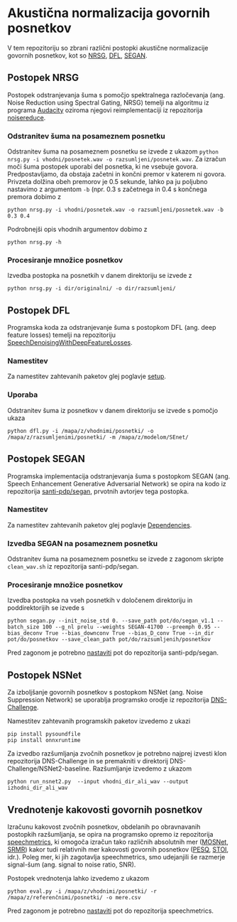 # Akustična normalizacija govornih posnetkov

V tem repozitoriju so zbrani različni postopki akustične normalizacije govornih posnetkov, kot so [NRSG](#postopek-NRSG), [DFL](#postopek-DFL), [SEGAN](#postopek-SEGAN). 

## Postopek NRSG

Postopek odstranjevanja šuma s pomočjo spektralnega razločevanja (ang. Noise Reduction using Spectral Gating, NRSG) temelji na algoritmu iz programa [Audacity](https://wiki.audacityteam.org/wiki/How_Audacity_Noise_Reduction_Works) oziroma njegovi reimplementaciji iz repozitorija [noisereduce](https://github.com/timsainb/noisereduce).

### Odstranitev šuma na posameznem posnetku

Odstranitev šuma na posameznem posnetku se izvede z ukazom ```python nrsg.py -i vhodni/posnetek.wav -o razsumljeni/posnetek.wav```. Za izračun moči šuma postopek uporabi del posnetka, ki ne vsebuje govora. Predpostavljamo, da obstaja začetni in končni premor v katerem ni govora. Privzeta dolžina obeh premorov je 0.5 sekunde, lahko pa ju poljubno nastavimo z argumentom ```-b``` (npr. 0.3 s začetnega in 0.4 s končnega premora dobimo z 
```
python nrsg.py -i vhodni/posnetek.wav -o razsumljeni/posnetek.wav -b 0.3 0.4
```
Podrobnejši opis vhodnih argumentov dobimo z 
```
python nrsg.py -h
```

### Procesiranje množice posnetkov

Izvedba postopka na posnetkih v danem direktoriju se izvede z 
```
python nrsg.py -i dir/originalni/ -o dir/razsumljeni/
```

## Postopek DFL

Programska koda za odstranjevanje šuma s postopkom DFL (ang. deep feature losses) temelji na repozitoriju [SpeechDenoisingWithDeepFeatureLosses](https://github.com/francoisgermain/SpeechDenoisingWithDeepFeatureLosses).

### Namestitev

Za namestitev zahtevanih paketov glej poglavje [setup](https://github.com/francoisgermain/SpeechDenoisingWithDeepFeatureLosses#setup).

### Uporaba

Odstranitev šuma iz posnetkov v danem direktoriju se izvede s pomočjo ukaza 
```
python dfl.py -i /mapa/z/vhodnimi/posnetki/ -o /mapa/z/razsumljenimi/posnetki/ -m /mapa/z/modelom/SEnet/
```

## Postopek SEGAN

Programska implementacija odstranjevanja šuma s postopkom SEGAN (ang. Speech Enhancement Generative Adversarial Network) se opira na kodo iz repozitorija [santi-pdp/segan](https://github.com/santi-pdp/segan), prvotnih avtorjev tega postopka.

### Namestitev

Za namestitev zahtevanih paketov glej poglavje [Dependencies](https://github.com/santi-pdp/segan#dependencies).

### Izvedba SEGAN na posameznem posnetku

Odstranitev šuma na posameznem posnetku se izvede z zagonom skripte ```clean_wav.sh``` iz repozitorija santi-pdp/segan.

### Procesiranje množice posnetkov

Izvedba postopka na vseh posnetkih v določenem direktoriju in poddirektorijih se izvede s 
```
python segan.py --init_noise_std 0. --save_path pot/do/segan_v1.1 --batch_size 100 --g_nl prelu --weights SEGAN-41700 --preemph 0.95 --bias_deconv True --bias_downconv True --bias_D_conv True --in_dir pot/do/posnetkov --save_clean_path pot/do/razsumljenih/posnetkov
```
Pred zagonom je potrebno [nastaviti](https://github.com/JanezKrizaj/akusticna_normalizacija/blob/master/segan.py#L4) pot do repozitorija santi-pdp/segan.

## Postopek NSNet

Za izboljšanje govornih posnetkov s postopkom NSNet (ang. Noise Suppression Network) se uporablja programsko orodje iz repozitorija [DNS-Challenge](https://github.com/microsoft/DNS-Challenge).

Namestitev zahtevanih programskih paketov izvedemo z ukazi
```
pip install pysoundfile
pip install onnxruntime
```

Za izvedbo razšumljanja zvočnih posnetkov je potrebno najprej izvesti klon repozitorija DNS-Challenge in se premakniti v direktorij DNS-Challenge/NSNet2-baseline. Razšumljanje izvedemo z ukazom
```
python run_nsnet2.py  --input vhodni_dir_ali_wav --output izhodni_dir_ali_wav
```

## Vrednotenje kakovosti govornih posnetkov

Izračunu kakovost zvočnih posnetkov, obdelanih po obravnavanih postopkih razšumljanja, se opira na programsko opremo iz repozitorija [speechmetrics](https://github.com/aliutkus/speechmetrics), ki omogoča izračun tako različnih absolutnih mer ([MOSNet](https://arxiv.org/abs/1904.08352), [SRMR](https://github.com/jfsantos/SRMRpy)) kakor tudi relativnih mer kakovosti govornih posnetkov ([PESQ](https://github.com/vBaiCai/python-pesq), [STOI](https://github.com/mpariente/pystoi), idr.). Poleg mer, ki jih zagotavlja speechmetrics, smo udejanjili še razmerje signal-šum (ang. signal to noise ratio, SNR).

Postopek vrednotenja lahko izvedemo z ukazom
```
python eval.py -i /mapa/z/vhodnimi/posnetki/ -r /mapa/z/referenčnimi/posnetki/ -o mere.csv
```
Pred zagonom je potrebno [nastaviti](https://github.com/JanezKrizaj/akusticna_normalizacija/blob/master/eval.py#L3) pot do repozitorija speechmetrics.
